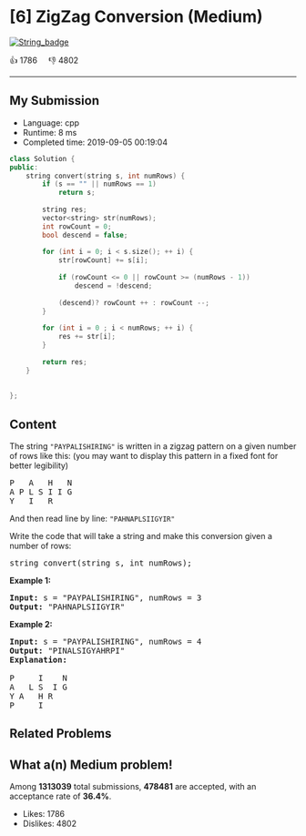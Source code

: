# [6] ZigZag Conversion (Medium)

[![String_badge](https://img.shields.io/badge/topic-String-green.svg)](https://leetcode.com/problems/zigzag-conversion/) 

:+1: 1786 &nbsp; &nbsp; :thumbsdown: 4802

---

## My Submission

- Language: cpp
- Runtime: 8 ms
- Completed time: 2019-09-05 00:19:04

```cpp
class Solution {
public:
    string convert(string s, int numRows) {
        if (s == "" || numRows == 1)
            return s;
        
        string res;
        vector<string> str(numRows);
        int rowCount = 0;
        bool descend = false;
        
        for (int i = 0; i < s.size(); ++ i) {
            str[rowCount] += s[i];
            
            if (rowCount <= 0 || rowCount >= (numRows - 1))
                descend = !descend;
            
            (descend)? rowCount ++ : rowCount --;
        }
        
        for (int i = 0 ; i < numRows; ++ i) {
            res += str[i];
        }
        
        return res;
    }
        
    
};
```

## Content
<p>The string <code>&quot;PAYPALISHIRING&quot;</code> is written in a zigzag pattern on a given number of rows like this: (you may want to display this pattern in a fixed font for better legibility)</p>

<pre>
P   A   H   N
A P L S I I G
Y   I   R
</pre>

<p>And then read line by line: <code>&quot;PAHNAPLSIIGYIR&quot;</code></p>

<p>Write the code that will take a string and make this conversion given a number of rows:</p>

<pre>
string convert(string s, int numRows);</pre>

<p><strong>Example 1:</strong></p>

<pre>
<strong>Input:</strong> s = &quot;PAYPALISHIRING&quot;, numRows = 3
<strong>Output:</strong> &quot;PAHNAPLSIIGYIR&quot;
</pre>

<p><strong>Example 2:</strong></p>

<pre>
<strong>Input:</strong> s = &quot;PAYPALISHIRING&quot;, numRows =&nbsp;4
<strong>Output:</strong>&nbsp;&quot;PINALSIGYAHRPI&quot;
<strong>Explanation:</strong>

P     I    N
A   L S  I G
Y A   H R
P     I</pre>


## Related Problems


## What a(n) Medium problem!
Among **1313039** total submissions, **478481** are accepted, with an acceptance rate of **36.4%**. <br>

- Likes: 1786
- Dislikes: 4802

